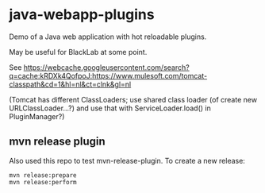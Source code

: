 # java-webapp-plugins

Demo of a Java web application with hot reloadable plugins.

May be useful for BlackLab at some point.

See https://webcache.googleusercontent.com/search?q=cache:kRDXk4QofpoJ:https://www.mulesoft.com/tomcat-classpath&cd=1&hl=nl&ct=clnk&gl=nl

(Tomcat has different ClassLoaders; use shared class loader (of create new URLClassLoader...?) and use that with ServiceLoader.load() in PluginManager?)


## mvn release plugin

Also used this repo to test mvn-release-plugin. To create a new release:

    mvn release:prepare
    mvn release:perform
